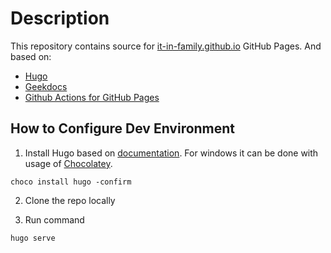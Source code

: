 # Description

This repository contains source for [it-in-family.github.io](https://it-in-family.github.io) GitHub Pages. And based on:
- [Hugo](https://gohugo.io/)
- [Geekdocs](https://geekdocs.de/)
- [Github Actions for GitHub Pages](https://github.com/peaceiris/actions-gh-pages)

## How to Configure Dev Environment

1. Install Hugo based on [documentation](https://gohugo.io/getting-started/installing/). For windows it can be done with usage of [Chocolatey](https://chocolatey.org/).
```
choco install hugo -confirm
```

2. Clone the repo locally

3. Run command
```
hugo serve
```
